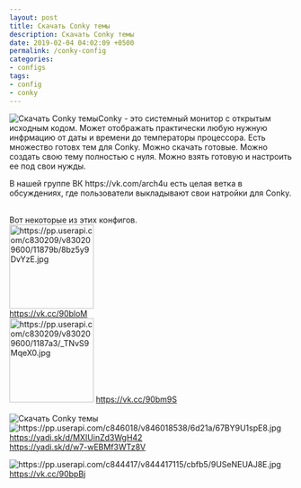 ```yaml
---
layout: post
title: Cкачать Conky темы
description: Cкачать Conky темы
date: 2019-02-04 04:02:09 +0500
permalink: /conky-config
categories: 
- configs
tags:
- config
- conky
---
```

<p><img alt="Cкачать Conky темы" class="post-image rounded" src="https://ordanax.github.io/img/conky-config.png" />Conky - это системный монитор с открытым исходным кодом. Может отображать практически любую нужную инфрмацию от даты и времени до температоры процессора. Есть множество готовх тем для Conky. Можно скачать готовые. Можно создать свою тему полностью с нуля. Можно взять готовую и настроить ее под свои нужды.</p>

<p>В нашей группе ВК https://vk.com/arch4u есть целая ветка в обсуждениях, где пользователи выкладывают свои натройки для Conky.</p>
<br>Вот некоторые из этих конфигов.<br>

<img src="https://pp.userapi.com/c830209/v830209600/11879b/8bz5y9DvYzE.jpg" width="150" alt="https://pp.userapi.com/c830209/v830209600/11879b/8bz5y9DvYzE.jpg">
<br>
<noindex><a href="https://vk.cc/90bloM" target="_blank" rel="nofollow">https://vk.cc/90bloM</a></noindex><br>

<img src="https://pp.userapi.com/c830209/v830209600/1187a3/_TNvS9MqeX0.jpg" width="150" alt="https://pp.userapi.com/c830209/v830209600/1187a3/_TNvS9MqeX0.jpg">
<noindex><a href="https://vk.cc/90bm9S" target="_blank" rel="nofollow">https://vk.cc/90bm9S</a></noindex>
<br>

<br>
<img alt="Cкачать Conky темы" class="post-image rounded" src="https://ordanax.github.io/img/conky.png" />
<img src="https://pp.userapi.com/c846018/v846018538/6d21a/67BY9U1spE8.jpg" alt="https://pp.userapi.com/c846018/v846018538/6d21a/67BY9U1spE8.jpg" class="overflowingVertical"><br>
<noindex><a href="https://yadi.sk/d/MXIUinZd3WgH42" target="_blank" rel="nofollow">https://yadi.sk/d/MXIUinZd3WgH42</a></noindex><br>
<noindex><a href="https://yadi.sk/d/w7-wEBMf3WTz8V" target="_blank" rel="nofollow">https://yadi.sk/d/w7-wEBMf3WTz8V</a></noindex><br>


<img src="https://pp.userapi.com/c844417/v844417115/cbfb5/9USeNEUAJ8E.jpg" alt="https://pp.userapi.com/c844417/v844417115/cbfb5/9USeNEUAJ8E.jpg" class="overflowingVertical"><br>
<noindex><a href="https://vk.cc/90bpBj" target="_blank" rel="nofollow">https://vk.cc/90bpBj</a></noindex>

